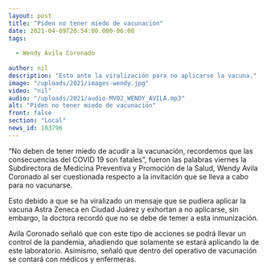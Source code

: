```yaml
---
layout: post
title: "Piden no tener miedo de vacunación"
date: 2021-04-09T20:54:00.000-06:00
tags:
  
  - Wendy Ávila Coronado
  
author: nil
description: "Esto ante la viralización para no aplicarse la vacuna."
image: "/uploads/2021/images-wendy.jpg"
video: "nil"
audio: "/uploads/2021/audio-MV02_WENDY_AVILA.mp3"
alt: "Piden no tener miedo de vacunación"
front: false
section: "Local"
news_id: 183796
---
```


“No deben de tener miedo de acudir a la vacunación, recordemos que las consecuencias del COVID 19 son fatales”, fueron las palabras viernes la Subdirectora de Medicina Preventiva y Promoción de la Salud, Wendy Avila Coronado al ser cuestionada respecto a la invitación que se lleva a cabo para no vacunarse.

Esto debido a que se ha viralizado un mensaje que se pudiera aplicar la vacuna Astra Zeneca en Ciudad Juárez y exhortan a no aplicarse, sin embargo, la doctora recordó que no se debe de temer a esta inmunización.

Avila Coronado señaló que con este tipo de acciones se podrá llevar un control de la pandemia, añadiendo que solamente se estará aplicando la de este laboratorio. Asimismo, señaló que dentro del operativo de vacunación se contará con médicos y enfermeras.
